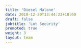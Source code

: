 ```yaml
---
title: 'Diesel Malone'
date: 2018-12-20T13:44:23+10:00
draft: false
jobtitle: 'Lot Security'
promoted: true
weight: 3
layout: team
---
```


